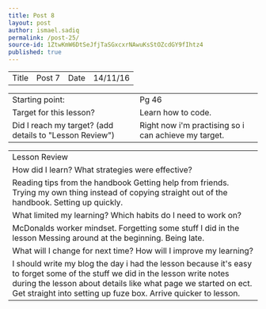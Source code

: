 ```yaml
---
title: Post 8
layout: post
author: ismael.sadiq
permalink: /post-25/
source-id: 1ZtwKmW6DtSeJfjTaSGxcxrNAwuKsStOZcdGY9fIhtz4
published: true
---
```

<table>
  <tr>
    <td>Title</td>
    <td>Post 7

</td>
    <td>Date</td>
    <td>14/11/16</td>
  </tr>
</table>


<table>
  <tr>
    <td>Starting point:</td>
    <td>Pg 46</td>
  </tr>
  <tr>
    <td>Target for this lesson?</td>
    <td>Learn how to code.</td>
  </tr>
  <tr>
    <td>Did I reach my target? 
(add details to "Lesson Review")</td>
    <td>Right now i'm practising so i can achieve my target.</td>
  </tr>
</table>


<table>
  <tr>
    <td>Lesson Review</td>
  </tr>
  <tr>
    <td>How did I learn? What strategies were effective? </td>
  </tr>
  <tr>
    <td>Reading tips from the handbook
Getting help from friends.
Trying my own thing instead of copying straight out of the handbook.
Setting up quickly.</td>
  </tr>
  <tr>
    <td>What limited my learning? Which habits do I need to work on? </td>
  </tr>
  <tr>
    <td>McDonalds worker mindset.
Forgetting some stuff I did in the lesson
Messing around at the beginning.
Being late.</td>
  </tr>
  <tr>
    <td>What will I change for next time? How will I improve my learning?</td>
  </tr>
  <tr>
    <td>I should write my blog the day i had the lesson because it's easy to forget some of the stuff we did in the lesson
write notes during the lesson about details like what page we started on ect.
Get straight into setting up fuze box.
Arrive quicker to lesson. </td>
  </tr>
</table>


